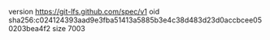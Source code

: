 version https://git-lfs.github.com/spec/v1
oid sha256:c024124393aad9e3fba51413a5885b3e4c38d483d23d0accbcee050203bea4f2
size 7003
